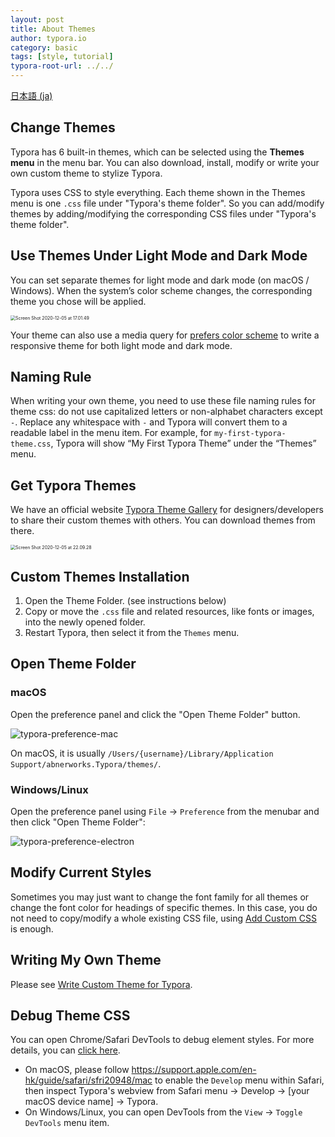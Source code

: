```yaml
---
layout: post
title: About Themes
author: typora.io
category: basic
tags: [style, tutorial]
typora-root-url: ../../
---
```


[日本語 (ja)](/ja/About-Themes/)

## Change Themes

Typora has 6 built-in themes, which can be selected using the **Themes menu** in the menu bar. You can also download, install, modify or write your own custom theme to stylize Typora.

Typora uses CSS to style everything. Each theme shown in the Themes menu is one `.css` file under "Typora's theme folder". So you can add/modify themes by adding/modifying the corresponding CSS files under "Typora's theme folder".

## Use Themes Under Light Mode and Dark Mode

You can set separate themes for light mode and dark mode (on macOS / Windows). When the system’s color scheme changes, the corresponding theme you chose will be applied.

<img src="/media/new-97/Screen Shot 2020-12-05 at 17.01.49.png" alt="Screen Shot 2020-12-05 at 17.01.49" style="zoom:50%;" />

Your theme can also use a media query for [prefers color scheme](https://developer.mozilla.org/docs/Web/CSS/@media/prefers-color-scheme) to write a responsive theme for both light mode and dark mode.

## Naming Rule

When writing your own theme, you need to use these file naming rules for theme css: do not use capitalized letters or non-alphabet characters except `-`. Replace any whitespace with `-` and Typora will convert them to a readable label in the menu item. For example, for `my-first-typora-theme.css`, Typora will show “My First Typora Theme” under the “Themes” menu.

## Get Typora Themes

We have an official website [Typora Theme Gallery](http://theme.typora.io) for designers/developers to share their custom themes with others. You can download themes from there.

<img src="/media/new-97/Screen Shot 2020-12-05 at 22.09.28.png" alt="Screen Shot 2020-12-05 at 22.09.28" style="zoom:50%;" />

## Custom Themes Installation

1. Open the Theme Folder. (see instructions below)
2. Copy or move the `.css` file and related resources, like fonts or images, into the newly opened folder.
3. Restart Typora, then select it from the `Themes` menu.

## Open Theme Folder

### macOS

Open the preference panel and click the "Open Theme Folder" button.

![typora-preference-mac](/media/about-themes/Snip20160921_1.png)

On macOS, it is usually `/Users/{username}/Library/Application Support/abnerworks.Typora/themes/`.

### Windows/Linux

Open the preference panel using `File` → `Preference` from the menubar and then click "Open Theme Folder":

![typora-preference-electron](/media/about-themes/Snip20160921_2.png)

## Modify Current Styles

Sometimes you may just want to change the font family for all themes or change the font color for headings of specific themes. In this case, you do not need to copy/modify a whole existing CSS file, using [Add Custom CSS](/Add-Custom-CSS/) is enough.

## Writing My Own Theme

Please see [Write Custom Theme for Typora](http://theme.typora.io/doc/Write-Custom-Theme/).

## Debug Theme CSS

You can open Chrome/Safari DevTools to debug element styles. For more details, you can [click here](/Debug-Themes/).

- On macOS, please follow <https://support.apple.com/en-hk/guide/safari/sfri20948/mac> to enable the `Develop` menu within Safari, then inspect Typora's webview from Safari menu → Develop → [your macOS device name] → Typora.
- On Windows/Linux, you can open DevTools from the `View` -> `Toggle DevTools` menu item.